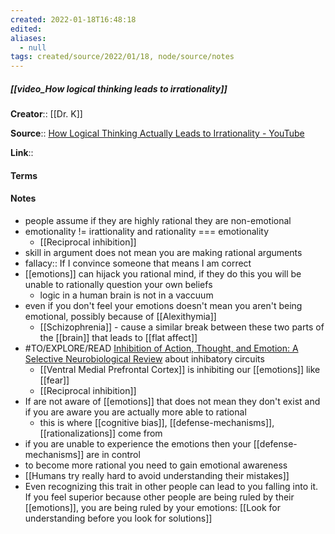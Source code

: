 ```yaml
---
created: 2022-01-18T16:48:18 
edited: 
aliases:
  - null
tags: created/source/2022/01/18, node/source/notes
---
```


##### [[video_How logical thinking leads to irrationality]]
**Creator**::  [[Dr. K]]

**Source**:: [How Logical Thinking Actually Leads to Irrationality - YouTube](https://www.youtube.com/watch?v=ByYUd6DESQk)

**Link**:: 

#### Terms

#### Notes

- people assume if they are highly rational they are non-emotional
- emotionality != irattionality and rationality === emotionality
	- [[Reciprocal inhibition]]
- skill in argument does not mean you are making rational arguments
- fallacy:: If I convince someone that means I am correct
- [[emotions]] can hijack you rational mind, if they do this you will be unable to rationally question your own beliefs
	- logic in a human brain is not in a vaccuum
- even if you don't feel your emotions doesn't mean you aren't being emotional, possibly because of [[Alexithymia]] 
	- [[Schizophrenia]] - cause a similar break between these two parts of the [[brain]] that leads to [[flat affect]]
- #TO/EXPLORE/READ [Inhibition of Action, Thought, and Emotion: A Selective Neurobiological Review](https://www.ncbi.nlm.nih.gov/pmc/articles/PMC2396584/) about inhibatory circuits
	- [[Ventral Medial Prefrontal Cortex]] is inhibiting our [[emotions]] like [[fear]]
	- [[Reciprocal inhibition]]
- If are not aware of [[emotions]] that does not mean they don't exist and if you are aware you are actually more able to rational
	- this is where [[cognitive bias]], [[defense-mechanisms]], [[rationalizations]] come from
- if you are unable to experience the emotions then your [[defense-mechanisms]] are in control 
- to become more rational you need to gain emotional awareness
- [[Humans try really hard to avoid understanding their mistakes]]
- Even recognizing this trait in other people can lead to you falling into it. If you feel superior because other people are being ruled by their [[emotions]], you are being ruled by your emotions: [[Look for understanding before you look for solutions]]
